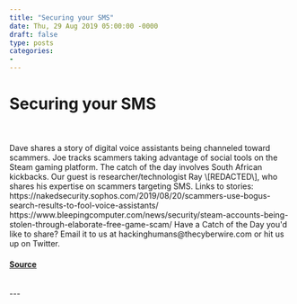 ```yaml
---
title: "Securing your SMS"
date: Thu, 29 Aug 2019 05:00:00 -0000
draft: false
type: posts
categories: 
- 
---
```

# Securing your SMS

<br/>

<br/>
Dave shares a story of digital voice assistants being channeled toward scammers. Joe tracks scammers taking advantage of social tools on the Steam gaming platform. The catch of the day involves South African kickbacks. Our guest is researcher/technologist Ray \[REDACTED\], who shares his expertise on scammers targeting SMS. Links to stories: https://nakedsecurity.sophos.com/2019/08/20/scammers-use-bogus-search-results-to-fool-voice-assistants/ https://www.bleepingcomputer.com/news/security/steam-accounts-being-stolen-through-elaborate-free-game-scam/ Have a Catch of the Day you'd like to share? Email it to us at hackinghumans@thecyberwire.com or hit us up on Twitter.

#### [Source](https://thecyberwire.com/podcasts/hacking-humans/63/notes)

<br/>
---
